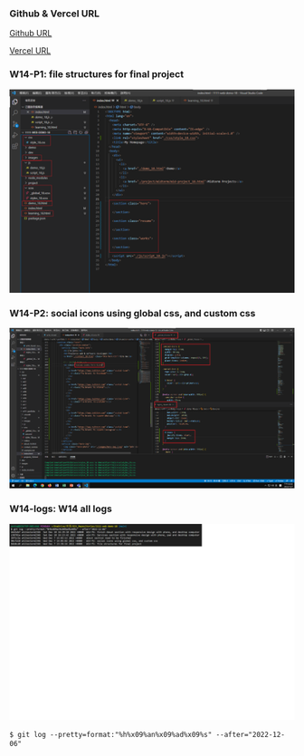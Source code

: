 ### Github & Vercel URL

[Github URL](https://github.com/whitestorm2346/1111-web-demo-18)

[Vercel URL](https://1111-web-demo-18-m55w.vercel.app/)

### W14-P1: file structures for final project

![](w14-p1.png)

### W14-P2: social icons using global css, and custom css

![](w14-p2.png)

### W14-logs: W14 all logs

![](w14-logs.png)

```
$ git log --pretty=format:"%h%x09%an%x09%ad%x09%s" --after="2022-12-06"
```
